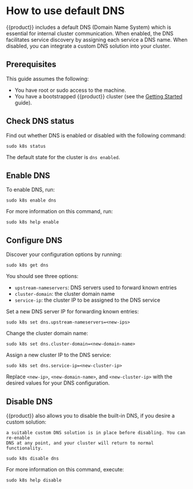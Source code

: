 # How to use default DNS

{{product}} includes a default DNS (Domain Name System) which is
essential for internal cluster communication. When enabled, the DNS facilitates
service discovery by assigning each service a DNS name. When disabled, you can
integrate a custom DNS solution into your cluster.

## Prerequisites

This guide assumes the following:

- You have root or sudo access to the machine.
- You have a bootstrapped {{product}} cluster (see the [Getting
  Started][getting-started-guide] guide).

## Check DNS status

Find out whether DNS is enabled or disabled with the following command:

```
sudo k8s status
```

The default state for the cluster is `dns enabled`.

## Enable DNS

To enable DNS, run:

```
sudo k8s enable dns
```

For more information on this command, run:

```
sudo k8s help enable
```

## Configure DNS

Discover your configuration options by running:

```
sudo k8s get dns
```

You should see three options:

- `upstream-nameservers`: DNS servers used to forward known entries
- `cluster-domain`: the cluster domain name
- `service-ip`: the cluster IP to be assigned to the DNS service

Set a new DNS server IP for forwarding known entries:

```
sudo k8s set dns.upstream-nameservers=<new-ips>
```

Change the cluster domain name:

```
sudo k8s set dns.cluster-domain=<new-domain-name>
```

Assign a new cluster IP to the DNS service:

```
sudo k8s set dns.service-ip=<new-cluster-ip>
```

Replace `<new-ip>`, `<new-domain-name>`, and `<new-cluster-ip>` with the
desired values for your DNS configuration.

## Disable DNS

{{product}} also allows you to disable the built-in DNS,
if you desire a custom solution:

```{warning} Disabling DNS will disrupt internal cluster communication. Ensure
a suitable custom DNS solution is in place before disabling. You can re-enable
DNS at any point, and your cluster will return to normal functionality.
```

```
sudo k8s disable dns
```

For more information on this command, execute:

```
sudo k8s help disable
```

<!-- LINKS -->

[getting-started-guide]: ../../tutorial/getting-started
